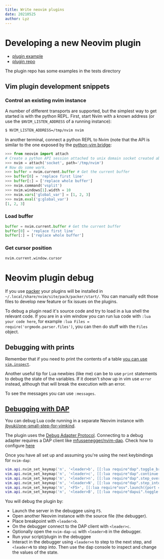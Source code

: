 ```yaml
---
title: Write neovim plugins
date: 20210525
author: Lyz
---
```


# Developing a new Neovim plugin

* [plugin example](https://github.com/jacobsimpson/nvim-example-python-plugin)
* [plugin repo](https://github.com/neovim/python-client)

The plugin repo has some examples in the tests directory

## Vim plugin development snippets

### Control an existing nvim instance

A number of different transports are supported, but the simplest way to get
started is with the python REPL. First, start Nvim with a known address (or use
the `$NVIM_LISTEN_ADDRESS` of a running instance):

```sh
$ NVIM_LISTEN_ADDRESS=/tmp/nvim nvim
```

In another terminal, connect a python REPL to Nvim (note that the API is similar
to the one exposed by the [python-vim
bridge](http://vimdoc.sourceforge.net/htmldoc/if_pyth.html#python-vim):

```python
>>> from neovim import attach
# Create a python API session attached to unix domain socket created above:
>>> nvim = attach('socket', path='/tmp/nvim')
# Now do some work.
>>> buffer = nvim.current.buffer # Get the current buffer
>>> buffer[0] = 'replace first line'
>>> buffer[:] = ['replace whole buffer']
>>> nvim.command('vsplit')
>>> nvim.windows[1].width = 10
>>> nvim.vars['global_var'] = [1, 2, 3]
>>> nvim.eval('g:global_var')
[1, 2, 3]
```

### Load buffer

```python
buffer = nvim.current.buffer # Get the current buffer
buffer[0] = 'replace first line'
buffer[:] = ['replace whole buffer']
```

### Get cursor position
```python
nvim.current.window.cursor
```
# Neovim plugin debug

If you use [packer](#packer) your plugins will be installed in `~/.local/share/nvim/site/pack/packer/start/`. You can manually edit those files to develop new feature or fix issues on the plugins.

To debug a plugin read it's source code and try to load in a lua shell the relevant code. If you are in a vim window you can run lua code with `:lua your code here`, for example `:lua Files = require('orgmode.parser.files')`, you can then do stuff with the `Files` object.

## Debugging with prints

Remember that if you need to print the contents of a table [you can use `vim.inspect`](lua.md#inspect-contents-of-Lua-table-in-Neovim).

Another useful tip for Lua newbies (like me) can be to use `print` statements to debug the state of the variables. If it doesn't show up in vim use `error` instead, although that will break the execution with an error.

To see the messages you can use `:messages`. 

## [Debugging with DAP](https://github.com/nanotee/nvim-lua-guide#debugging-lua-code)

You can debug Lua code running in a separate Neovim instance with [jbyuki/one-small-step-for-vimkind](vim_dap.md#one-small-step-for-vimkind).

The plugin uses the [Debug Adapter Protocol](vim_dap.md#debug-adapter-protocol). Connecting to a debug adapter requires a DAP client like [mfussenegger/nvim-dap](vim_dap.md#nvim-dap). Check how to configure [here](vim_dap.md#one-small-step-for-vimkind)

Once you have all set up and assuming you're using the next keybindings for `nvim-dap`:

```lua
vim.api.nvim_set_keymap('n', '<leader>b', [[:lua require"dap".toggle_breakpoint()<CR>]], { noremap = true })
vim.api.nvim_set_keymap('n', '<leader>c', [[:lua require"dap".continue()<CR>]], { noremap = true })
vim.api.nvim_set_keymap('n', '<leader>n', [[:lua require"dap".step_over()<CR>]], { noremap = true })
vim.api.nvim_set_keymap('n', '<leader>N', [[:lua require"dap".step_into()<CR>]], { noremap = true })
vim.api.nvim_set_keymap('n', '<F5>', [[:lua require"osv".launch({port = 8086})<CR>]], { noremap = true })
vim.api.nvim_set_keymap('n', '<leader>B', [[:lua require"dapui".toggle()<CR>]], { noremap = true })
```

You will debug the plugin by:

- Launch the server in the debuggee using `F5`.
- Open another Neovim instance with the source file (the debugger).
- Place breakpoint with `<leader>b`.
- On the debugger connect to the DAP client with `<leader>c`.
- Optionally open the `nvim-dap-ui` with `<leader>B` in the debugger.
- Run your script/plugin in the debuggee
- Interact in the debugger using `<leader>n` to step to the next step, and `<leader>N` to step into. Then use the dap console to inspect and change the values of the state.

